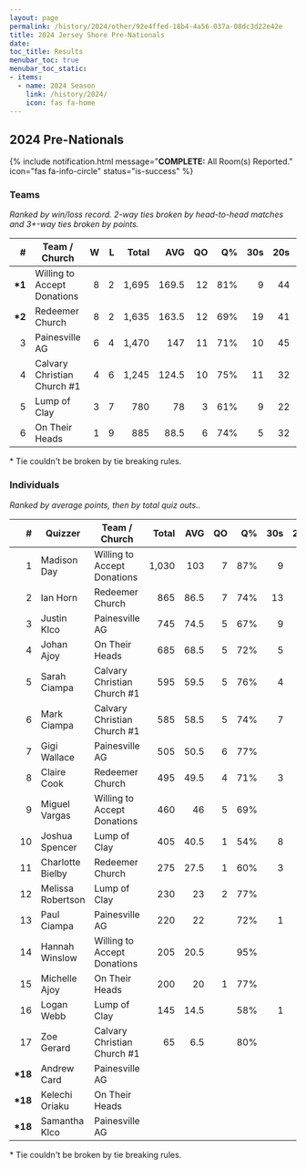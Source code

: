 ```yaml
---
layout: page
permalink: /history/2024/other/92e4ffed-18b4-4a56-037a-08dc3d22e42e
title: 2024 Jersey Shore Pre-Nationals
date: 
toc_title: Results
menubar_toc: true
menubar_toc_static:
- items:
  - name: 2024 Season
    link: /history/2024/
    icon: fas fa-home
---
```



## 2024 Pre-Nationals

{% include notification.html
   message="<b>COMPLETE:</b> All Room(s) Reported."
   icon="fas fa-info-circle"
   status="is-success" %}


### Teams

*Ranked by win/loss record. 2-way ties broken by head-to-head matches and 3+-way ties broken by points.*

| # | Team / Church | W | L | Total | AVG | QO | Q% | 30s | 20s | 10s |
|--:|---|--:|--:|--:|--:|--:|--:|--:|--:|--:|
| **\*1** | Willing to Accept Donations | 8 | 2 | 1,695 | 169.5 | 12 | 81% | 9 | 44 | 52 |
| **\*2** | Redeemer Church | 8 | 2 | 1,635 | 163.5 | 12 | 69% | 19 | 41 | 41 |
| 3 | Painesville AG | 6 | 4 | 1,470 | 147 | 11 | 71% | 10 | 45 | 45 |
| 4 | Calvary Christian Church #1 | 4 | 6 | 1,245 | 124.5 | 10 | 75% | 11 | 32 | 35 |
| 5 | Lump of Clay | 3 | 7 | 780 | 78 | 3 | 61% | 9 | 22 | 44 |
| 6 | On Their Heads | 1 | 9 | 885 | 88.5 | 6 | 74% | 5 | 32 | 16 |

\* Tie couldn't be broken by tie breaking rules.

### Individuals

*Ranked by average points, then by total quiz outs..*

| # | Quizzer | Team / Church | Total | AVG | QO | Q% | 30s | 20s | 10s |
|--:|---|---|--:|--:|--:|--:|--:|--:|--:|
| 1 | Madison Day | Willing to Accept Donations | 1,030 | 103 | 7 | 87% | 9 | 33 | 4 |
| 2 | Ian Horn | Redeemer Church | 865 | 86.5 | 7 | 74% | 13 | 21 | 6 |
| 3 | Justin Klco | Painesville AG | 745 | 74.5 | 5 | 67% | 9 | 28 | 5 |
| 4 | Johan Ajoy | On Their Heads | 685 | 68.5 | 5 | 72% | 5 | 27 | 4 |
| 5 | Sarah Ciampa | Calvary Christian Church #1 | 595 | 59.5 | 5 | 76% | 4 | 18 | 15 |
| 6 | Mark Ciampa | Calvary Christian Church #1 | 585 | 58.5 | 5 | 74% | 7 | 11 | 19 |
| 7 | Gigi Wallace | Painesville AG | 505 | 50.5 | 6 | 77% |  | 11 | 26 |
| 8 | Claire Cook | Redeemer Church | 495 | 49.5 | 4 | 71% | 3 | 11 | 22 |
| 9 | Miguel Vargas | Willing to Accept Donations | 460 | 46 | 5 | 69% |  | 11 | 27 |
| 10 | Joshua Spencer | Lump of Clay | 405 | 40.5 | 1 | 54% | 8 | 21 | 3 |
| 11 | Charlotte Bielby | Redeemer Church | 275 | 27.5 | 1 | 60% | 3 | 9 | 13 |
| 12 | Melissa Robertson | Lump of Clay | 230 | 23 | 2 | 77% |  |  | 24 |
| 13 | Paul Ciampa | Painesville AG | 220 | 22 |  | 72% | 1 | 6 | 14 |
| 14 | Hannah Winslow | Willing to Accept Donations | 205 | 20.5 |  | 95% |  |  | 21 |
| 15 | Michelle Ajoy | On Their Heads | 200 | 20 | 1 | 77% |  | 5 | 12 |
| 16 | Logan Webb | Lump of Clay | 145 | 14.5 |  | 58% | 1 | 1 | 17 |
| 17 | Zoe Gerard | Calvary Christian Church #1 | 65 | 6.5 |  | 80% |  | 3 | 1 |
| **\*18** | Andrew Card | Painesville AG |  |  |  |  |  |  |  |
| **\*18** | Kelechi Oriaku | On Their Heads |  |  |  |  |  |  |  |
| **\*18** | Samantha Klco | Painesville AG |  |  |  |  |  |  |  |

\* Tie couldn't be broken by tie breaking rules.

